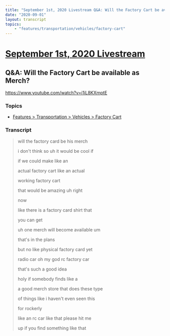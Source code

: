 ```yaml
---
title: "September 1st, 2020 Livestream Q&A: Will the Factory Cart be available as Merch?"
date: "2020-09-01"
layout: transcript
topics:
    - "features/transportation/vehicles/factory-cart"
---
```

# [September 1st, 2020 Livestream](../2020-09-01.md)
## Q&A: Will the Factory Cart be available as Merch?
https://www.youtube.com/watch?v=i1iL8KXmptE

### Topics
* [Features > Transportation > Vehicles > Factory Cart](../topics/features/transportation/vehicles/factory-cart.md)

### Transcript

> will the factory card be his merch
> 
> i don't think so uh it would be cool if
> 
> if we could make like an
> 
> actual factory cart like an actual
> 
> working factory cart
> 
> that would be amazing uh right
> 
> now
> 
> like there is a factory card shirt that
> 
> you can get
> 
> uh one merch will become available um
> 
> that's in the plans
> 
> but no like physical factory card yet
> 
> radio car oh my god rc factory car
> 
> that's such a good idea
> 
> holy if somebody finds like a
> 
> a good merch store that does these type
> 
> of things like i haven't even seen this
> 
> for rockerly
> 
> like an rc car like that please hit me
> 
> up if you find something like that
> 
